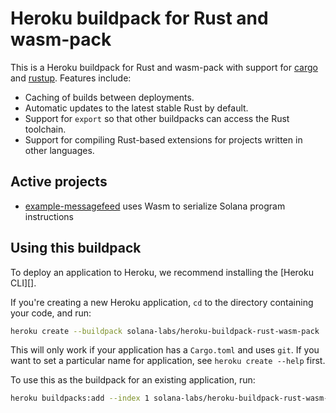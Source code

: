 # Heroku buildpack for Rust and wasm-pack

This is a Heroku buildpack for Rust and wasm-pack with support for [cargo][] and [rustup][].  Features include:

- Caching of builds between deployments.
- Automatic updates to the latest stable Rust by default.
- Support for `export` so that other buildpacks can access the Rust toolchain.
- Support for compiling Rust-based extensions for projects written in other languages.

[cargo]: http://crates.io/
[rustup]: https://www.rustup.rs/

## Active projects

- [example-messagefeed][] uses Wasm to serialize Solana program instructions

[example-messagefeed]: https://github.com/solana-labs/example-messagefeed

## Using this buildpack

To deploy an application to Heroku, we recommend installing the [Heroku CLI][].

If you're creating a new Heroku application, `cd` to the directory containing your code, and run:

```sh
heroku create --buildpack solana-labs/heroku-buildpack-rust-wasm-pack
```

This will only work if your application has a `Cargo.toml` and uses `git`. If you want to set a particular name for application, see `heroku create --help` first.

To use this as the buildpack for an existing application, run:

```sh
heroku buildpacks:add --index 1 solana-labs/heroku-buildpack-rust-wasm-pack
```
